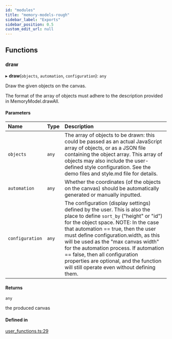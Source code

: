 ```yaml
---
id: "modules"
title: "memory-models-rough"
sidebar_label: "Exports"
sidebar_position: 0.5
custom_edit_url: null
---
```


## Functions

### draw

▸ **draw**(`objects`, `automation`, `configuration`): `any`

Draw the given objects on the canvas.

The format of the array of objects must adhere to the description provided in MemoryModel.drawAll.

#### Parameters

| Name            | Type  | Description                                                                                                                                                                                                                                                                                                                                                                                                                                                |
| :-------------- | :---- | :--------------------------------------------------------------------------------------------------------------------------------------------------------------------------------------------------------------------------------------------------------------------------------------------------------------------------------------------------------------------------------------------------------------------------------------------------------- |
| `objects`       | `any` | The array of objects to be drawn: this could be passed as an actual JavaScript array of objects, or as a JSON file containing the object array. This array of objects may also include the user-defined style configuration. See the demo files and style.md file for details.                                                                                                                                                                             |
| `automation`    | `any` | Whether the coordinates (of the objects on the canvas) should be automatically generated or manually inputted.                                                                                                                                                                                                                                                                                                                                             |
| `configuration` | `any` | The configuration (display settings) defined by the user. This is also the place to define `sort_by` ("height" or "id") for the object space. NOTE: In the case that automation == true, then the user must define configuration.width, as this will be used as the "max canvas width" for the automation process. If automation == false, then all configuration properties are optional, and the function will still operate even without defining them. |

#### Returns

`any`

the produced canvas

#### Defined in

[user_functions.ts:29](https://github.com/david-yz-liu/memory-models-rough/blob/e58844e/src/user_functions.ts#L29)
